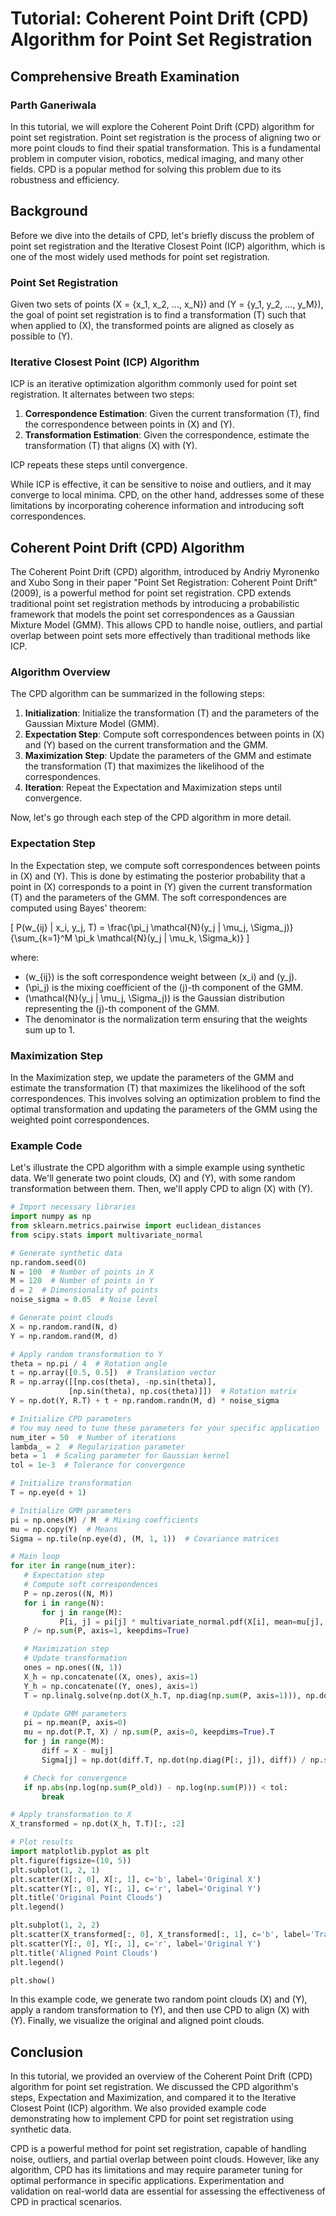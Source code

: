 # Tutorial: Coherent Point Drift (CPD) Algorithm for Point Set Registration
## Comprehensive Breath Examination
### Parth Ganeriwala
In this tutorial, we will explore the Coherent Point Drift (CPD) algorithm for point set registration. Point set registration is the process of aligning two or more point clouds to find their spatial transformation. This is a fundamental problem in computer vision, robotics, medical imaging, and many other fields. CPD is a popular method for solving this problem due to its robustness and efficiency.

## Background

Before we dive into the details of CPD, let's briefly discuss the problem of point set registration and the Iterative Closest Point (ICP) algorithm, which is one of the most widely used methods for point set registration.

### Point Set Registration

Given two sets of points \(X = \{x_1, x_2, ..., x_N\}\) and \(Y = \{y_1, y_2, ..., y_M\}\), the goal of point set registration is to find a transformation \(T\) such that when applied to \(X\), the transformed points are aligned as closely as possible to \(Y\).

### Iterative Closest Point (ICP) Algorithm

ICP is an iterative optimization algorithm commonly used for point set registration. It alternates between two steps:

1. **Correspondence Estimation**: Given the current transformation \(T\), find the correspondence between points in \(X\) and \(Y\).
2. **Transformation Estimation**: Given the correspondence, estimate the transformation \(T\) that aligns \(X\) with \(Y\).

ICP repeats these steps until convergence.

While ICP is effective, it can be sensitive to noise and outliers, and it may converge to local minima. CPD, on the other hand, addresses some of these limitations by incorporating coherence information and introducing soft correspondences.

## Coherent Point Drift (CPD) Algorithm

The Coherent Point Drift (CPD) algorithm, introduced by Andriy Myronenko and Xubo Song in their paper "Point Set Registration: Coherent Point Drift" (2009), is a powerful method for point set registration. CPD extends traditional point set registration methods by introducing a probabilistic framework that models the point set correspondences as a Gaussian Mixture Model (GMM). This allows CPD to handle noise, outliers, and partial overlap between point sets more effectively than traditional methods like ICP.

### Algorithm Overview

The CPD algorithm can be summarized in the following steps:

1. **Initialization**: Initialize the transformation \(T\) and the parameters of the Gaussian Mixture Model (GMM).
2. **Expectation Step**: Compute soft correspondences between points in \(X\) and \(Y\) based on the current transformation and the GMM.
3. **Maximization Step**: Update the parameters of the GMM and estimate the transformation \(T\) that maximizes the likelihood of the correspondences.
4. **Iteration**: Repeat the Expectation and Maximization steps until convergence.

Now, let's go through each step of the CPD algorithm in more detail.

### Expectation Step

In the Expectation step, we compute soft correspondences between points in \(X\) and \(Y\). This is done by estimating the posterior probability that a point in \(X\) corresponds to a point in \(Y\) given the current transformation \(T\) and the parameters of the GMM. The soft correspondences are computed using Bayes' theorem:

\[
P(w_{ij} | x_i, y_j, T) = \frac{\pi_j \mathcal{N}(y_j | \mu_j, \Sigma_j)}{\sum_{k=1}^M \pi_k \mathcal{N}(y_j | \mu_k, \Sigma_k)}
\]

where:
- \(w_{ij}\) is the soft correspondence weight between \(x_i\) and \(y_j\).
- \(\pi_j\) is the mixing coefficient of the \(j\)-th component of the GMM.
- \(\mathcal{N}(y_j | \mu_j, \Sigma_j)\) is the Gaussian distribution representing the \(j\)-th component of the GMM.
- The denominator is the normalization term ensuring that the weights sum up to 1.

### Maximization Step

In the Maximization step, we update the parameters of the GMM and estimate the transformation \(T\) that maximizes the likelihood of the soft correspondences. This involves solving an optimization problem to find the optimal transformation and updating the parameters of the GMM using the weighted point correspondences.

### Example Code

Let's illustrate the CPD algorithm with a simple example using synthetic data. We'll generate two point clouds, \(X\) and \(Y\), with some random transformation between them. Then, we'll apply CPD to align \(X\) with \(Y\).

 ```python
# Import necessary libraries
import numpy as np
from sklearn.metrics.pairwise import euclidean_distances
from scipy.stats import multivariate_normal

# Generate synthetic data
np.random.seed(0)
N = 100  # Number of points in X
M = 120  # Number of points in Y
d = 2  # Dimensionality of points
noise_sigma = 0.05  # Noise level

# Generate point clouds
X = np.random.rand(N, d)
Y = np.random.rand(M, d)

# Apply random transformation to Y
theta = np.pi / 4  # Rotation angle
t = np.array([0.5, 0.5])  # Translation vector
R = np.array([[np.cos(theta), -np.sin(theta)],
              [np.sin(theta), np.cos(theta)]])  # Rotation matrix
Y = np.dot(Y, R.T) + t + np.random.randn(M, d) * noise_sigma

# Initialize CPD parameters
# You may need to tune these parameters for your specific application
num_iter = 50  # Number of iterations
lambda_ = 2  # Regularization parameter
beta = 1  # Scaling parameter for Gaussian kernel
tol = 1e-3  # Tolerance for convergence

# Initialize transformation
T = np.eye(d + 1)

# Initialize GMM parameters
pi = np.ones(M) / M  # Mixing coefficients
mu = np.copy(Y)  # Means
Sigma = np.tile(np.eye(d), (M, 1, 1))  # Covariance matrices

# Main loop
for iter in range(num_iter):
    # Expectation step
    # Compute soft correspondences
    P = np.zeros((N, M))
    for i in range(N):
        for j in range(M):
            P[i, j] = pi[j] * multivariate_normal.pdf(X[i], mean=mu[j], cov=Sigma[j])
    P /= np.sum(P, axis=1, keepdims=True)

    # Maximization step
    # Update transformation
    ones = np.ones((N, 1))
    X_h = np.concatenate((X, ones), axis=1)
    Y_h = np.concatenate((Y, ones), axis=1)
    T = np.linalg.solve(np.dot(X_h.T, np.diag(np.sum(P, axis=1))), np.dot(X_h.T, np.dot(np.diag(np.sum(P, axis=1)), Y_h)))

    # Update GMM parameters
    pi = np.mean(P, axis=0)
    mu = np.dot(P.T, X) / np.sum(P, axis=0, keepdims=True).T
    for j in range(M):
        diff = X - mu[j]
        Sigma[j] = np.dot(diff.T, np.dot(np.diag(P[:, j]), diff)) / np.sum(P[:, j])

    # Check for convergence
    if np.abs(np.log(np.sum(P_old)) - np.log(np.sum(P))) < tol:
        break

# Apply transformation to X
X_transformed = np.dot(X_h, T.T)[:, :2]

# Plot results
import matplotlib.pyplot as plt
plt.figure(figsize=(10, 5))
plt.subplot(1, 2, 1)
plt.scatter(X[:, 0], X[:, 1], c='b', label='Original X')
plt.scatter(Y[:, 0], Y[:, 1], c='r', label='Original Y')
plt.title('Original Point Clouds')
plt.legend()

plt.subplot(1, 2, 2)
plt.scatter(X_transformed[:, 0], X_transformed[:, 1], c='b', label='Transformed X')
plt.scatter(Y[:, 0], Y[:, 1], c='r', label='Original Y')
plt.title('Aligned Point Clouds')
plt.legend()

plt.show()
```

In this example code, we generate two random point clouds \(X\) and \(Y\), apply a random transformation to \(Y\), and then use CPD to align \(X\) with \(Y\). Finally, we visualize the original and aligned point clouds.

## Conclusion

In this tutorial, we provided an overview of the Coherent Point Drift (CPD) algorithm for point set registration. We discussed the CPD algorithm's steps, Expectation and Maximization, and compared it to the Iterative Closest Point (ICP) algorithm. We also provided example code demonstrating how to implement CPD for point set registration using synthetic data.

CPD is a powerful method for point set registration, capable of handling noise, outliers, and partial overlap between point clouds. However, like any algorithm, CPD has its limitations and may require parameter tuning for optimal performance in specific applications. Experimentation and validation on real-world data are essential for assessing the effectiveness of CPD in practical scenarios.